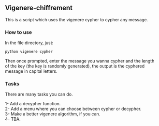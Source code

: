## Vigenere-chiffrement
This is a script which uses the vigenere cypher to cypher any message.

### How to use

In the file directory, just:
``` bash
python vigenere cypher
```
Then once prompted, enter the message you wanna cypher and the length of the key
(the key is randomly generated), the output is the cyphered message in capital
letters.

### Tasks
There are many tasks you can do.


1- Add a decypher function.  
2- Add a menu where you can choose between cypher or decypher.  
3- Make a better vigenere algorithm, if you can.<br/>
4- TBA.  
